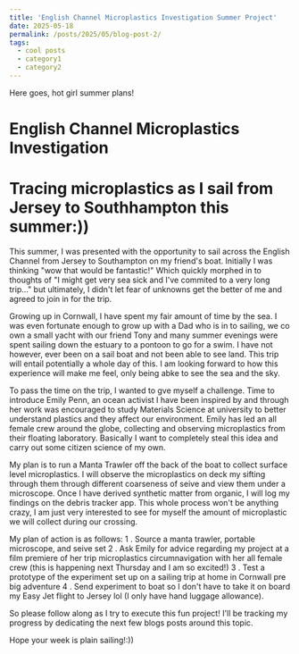 ```yaml
---
title: 'English Channel Microplastics Investigation Summer Project'
date: 2025-05-18
permalink: /posts/2025/05/blog-post-2/
tags:
  - cool posts
  - category1
  - category2
---
```


Here goes, hot girl summer plans!

English Channel Microplastics Investigation
======

Tracing microplastics as I sail from Jersey to Southhampton this summer:))
======

This summer, I was presented with the opportunity to sail across the English Channel from Jersey to Southampton on my friend's boat. Initially I was thinking "wow that would be fantastic!" Which quickly morphed in to thoughts of "I might get very sea sick and I've commited to a very long trip..." but ultimately, I didn't let fear of unknowns get the better of me and agreed to join in for the trip.

Growing up in Cornwall, I have spent my fair amount of time by the sea. I was even fortunate enough to grow up with a Dad who is in to sailing, we co own a small yacht with our friend Tony and many summer evenings were spent sailing down the estuary to a pontoon to go for a swim. I have not however, ever been on a sail boat and not been able to see land. This trip will entail potentially a whole day of this. I am looking forward to how this experience will make me feel, only being abke to see the sea and the sky.

To pass the time on the trip, I wanted to gve myself a challenge. Time to introduce Emily Penn, an ocean activist I have been inspired by and through her work was encouraged to study Materials Science at university to better understand plastics and they affect our environment. Emily has led an all female crew around the globe, collecting and observing microplastics from their floating laboratory. Basically I want to completely steal this idea and carry out some citizen science of my own.

My plan is to run a Manta Trawler off the back of the boat to collect surface level microplastics. I will observe the microplastics on deck my sifting through them through different coarseness of seive and view them under a microscope. Once I have derived synthetic matter from organic, I will log my findings on the debris tracker app. This whole process won't be anything crazy, I am just very interested to see for myself the amount of microplastic we will collect during our crossing.

My plan of action is as follows:
1 . Source a manta trawler, portable microscope, and seive set
2 . Ask Emily for advice regarding my project at a film premiere of her trip microplastics circumnavigation with her all female crew (this is happening next Thursday and I am so excited!)
3 . Test a prototype of the experiment set up on a sailing trip at home in Cornwall pre big adventure
4 . Send experiment to boat so I don't have to take it on board my Easy Jet flight to Jersey lol (I only have hand luggage allowance).

So please follow along as I try to execute this fun project! I'll be tracking my progress by dedicating the next few blogs posts around this topic. 

Hope your week is plain sailing!:))
